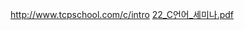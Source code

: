 http://www.tcpschool.com/c/intro
[22_C언어_세미나.pdf](https://github.com/mjkim0819/KITEL_C_Seminar/files/10860800/22_C._.pdf)
